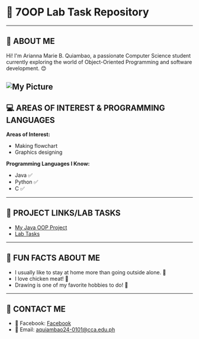 # 🧪 7OOP Lab Task Repository

---

## 👤 ABOUT ME

Hi! I'm Arianna Marie B. Quiambao, a passionate Computer Science student currently exploring the world of Object-Oriented Programming and software development. 😊

![My Picture](https://scontent.fmnl17-7.fna.fbcdn.net/v/t39.30808-6/446814665_2241988859526443_8009582623915075827_n.jpg?_nc_cat=108&ccb=1-7&_nc_sid=a5f93a&_nc_eui2=AeG_ORRu396LTLQWG3-bGh1_I3DTK_9t0UMjcNMr_23RQyKFYkp_OBpAqtwG4y0qCEYDb367-c88sUvLvMYE6-rn&_nc_ohc=G60qw9t4ymAQ7kNvwFpXpwc&_nc_oc=AdngaWnOp4Lf4zThN2qYV9ZXhB5ZXjAi8QnLBKgdT6baS5rS_quLQEYY8MD4AAoG5AU&_nc_zt=23&_nc_ht=scontent.fmnl17-7.fna&_nc_gid=OgB7Xn402W3oZI-HpHt-Mg&oh=00_AfZF69rAq_6np7dkhPjWEUgMFJooXVv0aeTsVBXbwWa7PA&oe=68BD3C00) 
---

## 💻 AREAS OF INTEREST & PROGRAMMING LANGUAGES

**Areas of Interest:**
- Making flowchart
- Graphics designing

**Programming Languages I Know:**
- Java ✅
- Python ✅
- C ✅

---

## 🔗 PROJECT LINKS/LAB TASKS

- [My Java OOP Project]()
- [Lab Tasks]()

---

## 🎉 FUN FACTS ABOUT ME

- I usually like to stay at home more than going outside alone. 🙇
- I love chicken meat! 🐓
- Drawing is one of my favorite hobbies to do! 🎨

---

## 📱 CONTACT ME

- 📘 Facebook: [Facebook](https://www.facebook.com/arianna.marie.quiambao)
- 📧 Email: aquiambao24-0101@cca.edu.ph
